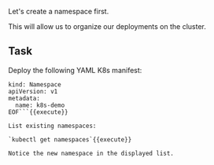 Let's create a namespace first.

This will allow us to organize our deployments on the cluster.

## Task

Deploy the following YAML K8s manifest:

```cat <<EOF | kubectl apply -f -
kind: Namespace
apiVersion: v1
metadata:
  name: k8s-demo
EOF```{{execute}}

List existing namespaces:

`kubectl get namespaces`{{execute}}

Notice the new namespace in the displayed list.
